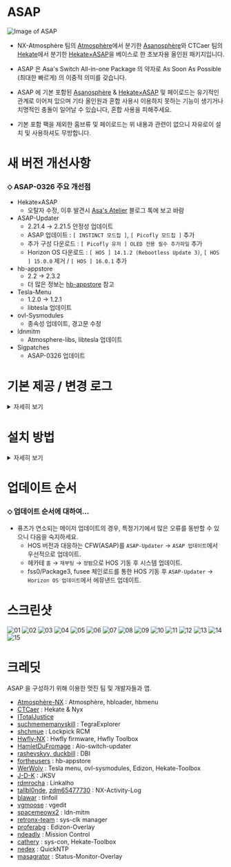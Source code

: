ASAP
=====
![Image of ASAP](https://user-images.githubusercontent.com/89662125/222437596-ec56021f-bbf4-4326-916b-8abaa23049cd.png)


- NX-Atmosphère 팀의 [Atmosphère](https://github.com/Atmosphere-NX/Atmosphere)에서 분기한 [Asanosphère](https://github.com/Asadayot/Asanosphere)와 CTCaer 팀의 [Hekate](https://github.com/CTCaer/hekate)에서 분기한 [Hekate×ASAP](https://github.com/Asadayot/hekate)을 베이스로 한 초보자용 올인원 패키지입니다.

- ASAP 은 Asa's Switch All-in-one Package 의 약자로 As Soon As Possible (최대한 빠르게) 의 이중적 의미를 갖습니다.
- ASAP 에 기본 포함된 [Asanosphère](https://github.com/Asadayot/Asanosphere) & [Hekate×ASAP](https://github.com/Asadayot/hekate) 및 페이로드는 유기적인 관계로 이어져 있으며 기타 올인원과 혼합 사용시 이용하지 못하는 기능이 생기거나 치명적인 충돌이 일어날 수 있습니다, 혼합 사용을 피해주세요.
- 기본 포함 팩을 제외한 홈브류 및 페이로드는 위 내용과 관련이 없으니 자유로이 설치 및 사용하셔도 무방합니다.





새 버전 개선사항
=====
### ⬦ ASAP-0326 주요 개선점
 - Hekate×ASAP
   - 오탈자 수정, 이후 발견시 [Asa's Atelier](https://asadayo.tistory.com) 블로그 톡에 보고 바람
 - ASAP-Updater
   - 2.21.4 → 2.21.5 안정성 업데이트
   - ASAP 업데이트 : `[ INSTINCT 모드칩 ]`, `[ Picofly 모드칩 ]` 추가
   - 추가 구성 다운로드 : `[ Picofly 유저 ] OLED 전용 필수 추가파일` 추가
   - Horizon OS 다운로드 : `[ HOS ] 14.1.2 (Rebootless Update 3)`, `[ HOS ] 15.0.0` 제거 / `[ HOS ] 16.0.1` 추가
 - hb-appstore
   - 2.2 → 2.3.2
   - 더 많은 정보는 [hb-appstore](https://github.com/fortheusers/hb-appstore/releases/tag/v2.3.2) 참고
 - Tesla-Menu
   - 1.2.0 → 1.2.1
   - libtesla 업데이트
 - ovl-Sysmodules
   - 종속성 업데이트, 경고문 수정
 - ldnmitm
   - Atmosphere-libs, libtesla 업데이트
 - Sigpatches
   - ASAP-0326 업데이트

기본 제공 / 변경 로그
=====
<details><summary>자세히 보기</summary>

### ⬦ CFW & 부트로더
- [Asanosphère](https://github.com/Asadayot/Asanosphere)
  - 버전 표기 변경 : `HOS VER│ASAP1.5.1-0326│S/E`
  - exosphere 경로 변경 : `sd:/atmosphere/config`
  - config 폴더의 .ini 파일 한글 부연 설명 추가(주석)
  - 시리얼 변조 코드 변경 : `XAW` → `XAJ`(유럽/일본)
  - 더 많은 정보는 [Atmosphère](https://github.com/Atmosphere-NX/Atmosphere/releases) 참고.
- [Hekate×ASAP](https://github.com/Asadayot/hekate)
  - 한글화
  - 덤프 경로 변경.
  - 스크린샷 : `sd:/backup/screenshots`, 기타 : `sd:/backup`
  - ASAP 이외의 CFW에서 이용제한(충돌 및 일부 서비스 이용 불가). 
- Boot.dat & Boot.ini
  - SX OS / 모드칩 전용 필수 로더 및 설정

### ⬦ 홈브류 메뉴/로더
- [nx-hbmenu](https://github.com/Asadayot/nx-hbmenu) & [nx-hbloader](https://github.com/Asadayot/nx-hbloader)
  - 한글화.
  - 고정 위치 변경 : `sd:/atmosphere/hb` 

### ⬦ 페이로드
- [fusee.bin](https://github.com/Asadayot/Asanosphere)
- [TegraExplorer](https://github.com/Asadayot/TegraExplorer) : 4.0.1-ASAP
  - TegraExplorer 폴더 삭제, Exit/Scripts 수정, 덤프 경로 변경.
  - 스크린샷 : `sd:/backup/screenshots`, HOS 덤프 : `sd:/Firmware`, 기타 : `sd:/backup`
  - ASAP 이외의 CFW에서 일부 기능 이용제한.
- [Lockpick_RCM](https://github.com/Asadayot/Lockpick_RCM) : 1.9.10-ASAP
  - ASAP 설치시 최초 1회 prod.key 및 title.key 생성.
  - 덤프 경로 변경.
  - 스크린샷 : `sd:/backup/screenshots`
  - keys : `sd:/backup/keys`
  - ASAP 이외의 CFW에서 일부 기능 이용제한.
- [hwfly-toolbox](https://github.com/Asadayot/hwfly-toolbox) : 1.1.1 (버전 표기 오류 수정)
  - ASAP 이외의 CFW에서 일부 기능 이용제한.

### ⬦ 시그패치
- ASAP 용 기본 설치, 이후 ASAP-Updater 를 통하여 업데이트 가능.

### ⬦ Warmboot Mariko 캐시
- Mariko 기기용 웜부트 캐시 `wb_0c.bin ~ wb_12.bin`

### ⬦ 홈브류
- [ASAP-Updater](https://github.com/Asadayot/ASAP-updater) : 2.21.4-ASAP
  - 오탈자 수정, 내용 변경, 연결 링크 변경, 16.0.0 지원, Tesla 및 홈브류/시스모듈 항목 추가.
- [DB Installer](https://github.com/rashevskyv/dbi) : 519, 바로가기 nsp
- [hb-appstore](https://github.com/fortheusers/hb-appstore) : 2.3.2
- [Hekate-Toolbox/Mariko 전용 설치](https://github.com/Asadayot/Hekate-Toolbox) : 4.0.3, 한글화, 바로가기 nsp
- [JKSV](https://github.com/Asadayot/JKSV) : 2023.02.28, 매끄럽게 재번역 및 언어 고정, 바로가기 nsp
- [Linkalho](https://github.com/Asadayot/linkalho) : 2.0.2, 한글화, 바로가기 nsp
- [NX-Activity-Log](https://github.com/Asadayot/NX-Activity-Log) : 1.5.0, 매끄러운 재번역, 바로가기 nsp
- [Tinfoil](https://github.com/Asadayot/NX-Activity-Log) : 16.0 [v0], 바로가기 nsp
- [vgedit](https://github.com/Asadayot/vgedit) : 2.2, 한글화, 바로가기 nsp
- [Edizon/선택 설치](https://github.com/WerWolv/EdiZon) : 3.1.0, 바로가기 nsp
- [ldnmitm config/선택 설치](https://github.com/Asadayot/ldn_mitm) : 1.1.2
- [sys-clk manager/선택 설치](https://github.com/Asadayot/sys-clk) : 1.0.3-ASAP, 한글화, 바로가기 nsp

### ⬦ 테슬라 & 시스모듈 (선택 설치)
- [Tesla menu](https://github.com/Asadayot/Tesla-Menu) : 1.2.1-ASAP, 한글화
- [ovl-sysmodules](https://github.com/Asadayot/ovl-sysmodules) : 1.3.1-ASAP, 한글화
- [EdiZon-Overlay](https://github.com/proferabg/EdiZon-Overlay) : 1.0.4
- [MissionControl](https://github.com/ndeadly/MissionControl) : 0.9.0
- [ldn_mitm](https://github.com/Asadayot/ldn_mitm) : 1.15.0-ASAP, 한글화
- [QuickNTP](https://github.com/Asadayot/QuickNTP) : 1.2.7-ASAP, 한글화
- [Status-Monitor-Overlay](https://github.com/Asadayot/Status-Monitor-Overlay) : 0.8.1-ASAP
- [sys-clk](https://github.com/Asadayot/sys-clk) : 1.0.3-ASAP, 한글화
- [sys-con](https://github.com/cathery/sys-con) : 0.6.4

</details>

설치 방법
=====
<details><summary>자세히 보기</summary>
  
### ⬦ 기존 커스텀 펌웨어 이용 유저의 경우
- [ASAP-Updater](https://github.com/Asadayot/ASAP-updater)의 `Asano-updater_X.XX.X.zip` [Latest](https://github.com/Asadayot/ASAP-updater/releases/latest)를 내려받습니다.
- 압축 해제 후 디렉토리를 `sd:/` 최상위 경로로 붙여넣습니다.
- 스위치를 커스텀 펌웨어로 기동 후, hbmenu `앨범+R+A` 진입, `ASAP-Updater`를 실행합니다.
- `ASAP 업데이트` 항목에서 해당 사항을 선택하여 다운로드합니다.
- 다운로드 후, `뒤로` 선택하여 재기동 하며 자동 설치를 진행합니다.

### ⬦ 새 Micro SD Card 를 이용하여 설치하는 경우
- [ASAP](https://github.com/Asadayot/ASAP)의 `Install_Supporter.zip` [Latest](https://github.com/Asadayot/ASAP/releases/latest)를 내려받습니다.
- 압축 해제 후 `install.bat` 배치 파일을 실행합니다.
  - Windows의 PC 보호 팝업창이 생성되면 추가정보 → 실행 선택 후, CMD 창의 안내에 따라 진행하세요.
  - 혹은 디렉토리를 `sd:/` 최상위 경로로 모두 붙여넣습니다.
- 닌텐도 온라인 가입자 설정을 진행합니다. (선택사항)
  - 부팅화면이 표기되면 `- 볼륨 버튼` 선택하여 Hekate×ASAP으로 기동 하여 런치 메뉴로 진입, `HOS (웜부트 오류 수정)` 로 부팅합니다.
  - 설정→데이터 관리→저장 데이터 맡기기→온라인 가입자 선택→설정→저장 데이터 자동 백업/다운로드 OFF 순으로 설정합니다.
  - 설정→본체→소프트웨어 자동 업데이트 OFF→에러 정보 송신 OFF 순으로 설정합니다.
- `파티션 기반` 에뮤낸드를 생성합니다. (선택사항)
  - 부팅화면이 표기되면 `- 볼륨 버튼` 선택하여 Hekate×ASAP으로 진입합니다. 
  - 도구→SD 카드 파티션 분할→확인→에뮤낸드(RAW)-12 권장→포맷 및 분할 계속→시작→전원버튼→확인 순으로 선택하여 파티션을 분할합니다.
  - 홈메뉴로 돌아가 에뮤낸드→에뮤낸드 생성→파티션 기반→파티션 X 순으로 선택하여 자동 생성합니다.
- `파일 기반` 에뮤낸드를 생성합니다. (선택사항)
  - 부팅화면이 표기되면 `- 볼륨 버튼` 선택하여 Hekate×ASAP으로 진입합니다. 
  - 도구→SD 카드 파티션→확인→포맷 및 분할 계속→시작→전원버튼→확인 순으로 선택하여 FAT32로 포맷합니다.
  - 홈메뉴로 돌아가 에뮤낸드→에뮤낸드 생성→파일 기반 순으로 선택하여 자동 생성합니다.
- 런치 메뉴의 `Asanosphère (퓨즈 체인로드)`로 기동 후, hbmenu `앨범+R+A` 진입하여 ASAP-Updater를 실행합니다.
- `ASAP 업데이트` 항목에서 해당 사항을 선택하여 다운로드합니다.
- 다운로드 후, `뒤로` 선택하여 재기동 하며 자동 설치를 진행합니다.

### ⬦ 추가 사항 설치
- `ASAP-Updater` 혹은 `Install Supporter` 를 이용한 ASAP 설치 완료 후 기호에 따라 추가 파일을 설치합니다.
  - ASAP-Updater → 추가 구성 다운로드 → '[ Mariko 유저 ] OLED 모델 전용 필수 추가파일' 선택 다운로드.
  - ASAP-Updater → 추가 구성 다운로드 → 'hekate_ipl.ini', 'hwfly firmware.bin' / 'sdloader.enc' 선택 다운로드.
  - ASAP-Updater → Horizon OS 다운로드 → '[ HOS ] XX.X.X', '[ HOS ] XX.X.X (Rebootless Update)' 선택 다운로드. 
  - ASAP-Updater → 버전교체/시그패치/ETC. → 'Signature Patches', 'Tinfoil DB', 'Tesla', 'Sysmodule', 'Homebrew' 선택 다운로드.

</details>

업데이트 순서
=====
### ⬦ 업데이트 순서에 대하여...
- 퓨즈가 연소되는 메이저 업데이트의 경우, 특정기기에서 많은 오류를 동반할 수 있으니 다음을 숙지하세요.
  - HOS 버전과 대응하는 CFW(ASAP)를 `ASAP-Updater` → `ASAP 업데이트`에서 우선적으로 업데이트.
  - 헤카테 `홈` → `재부팅` → `정펌`으로 HOS 기동 후 시스템 업데이트.
  - fss0/Package3, fusee 체인로드를 통한 HOS 기동 후 `ASAP-Updater` → `Horizon OS 업데이트`에서 에뮤낸드 업데이트.
  
  
스크린샷
=====

![01](https://user-images.githubusercontent.com/89662125/227739956-eeda70b8-c6d2-4638-a6be-43c3a1954ce6.jpg)
![02](https://user-images.githubusercontent.com/89662125/227739959-5960370a-c202-4cf5-a414-4442d83eadc5.jpg)
![03](https://user-images.githubusercontent.com/89662125/227739960-443783f8-c637-4c79-879d-e6396167de5f.jpg)
![04](https://user-images.githubusercontent.com/89662125/227739961-fa564b0f-4cd8-40ff-bcd8-dede7e87d137.jpg)
![05](https://user-images.githubusercontent.com/89662125/227739962-6df2c16e-4db5-4cc8-a081-968ad082a7c0.jpg)
![06](https://user-images.githubusercontent.com/89662125/227739963-0d1d239b-c18c-4b72-b5fc-f421324666eb.jpg)
![07](https://user-images.githubusercontent.com/89662125/227739964-9b83850a-658a-44f9-8045-fcb2e919b7f8.jpg)
![08](https://user-images.githubusercontent.com/89662125/227739965-2a012752-e298-41b9-8a35-497c4a36aa26.jpg)
![09](https://user-images.githubusercontent.com/89662125/227739966-dfa20add-ef80-4e96-8545-06a620a10629.jpg)
![10](https://user-images.githubusercontent.com/89662125/227739968-bb11c520-2f90-469b-ae1c-5ca547c216bd.jpg)
![11](https://user-images.githubusercontent.com/89662125/227739969-3442960b-337b-442d-8744-b1cf22d6a955.jpg)
![12](https://user-images.githubusercontent.com/89662125/227739970-395ac6e4-9a2b-4f1f-997e-174b6e23ed7f.jpg)
![13](https://user-images.githubusercontent.com/89662125/227739971-f248a7e6-ce39-41c0-aff7-99b3e6ffde92.jpg)
![14](https://user-images.githubusercontent.com/89662125/227739973-42195964-2b52-4689-87cc-4365946bda1b.jpg)
![15](https://user-images.githubusercontent.com/89662125/227739974-2c6afc29-7a8f-418d-9d4d-85043bc45fdd.jpg)

크레딧
=====
ASAP 을 구성하기 위해 이용한 멋진 팀 및 개발자들과 앱.
  - [Atmosphère-NX](https://github.com/Atmosphere-NX) :  Atmosphère, hbloader, hbmenu
  - [CTCaer](https://github.com/CTCaer) :  Hekate & Nyx
  - [ITotalJustice](https://github.com/ITotalJustice)
  - [suchmememanyskill](https://github.com/suchmememanyskill) :  TegraExplorer
  - [shchmue](https://github.com/shchmue) :  Lockpick RCM
  - [Hwfly-NX](https://github.com/hwfly-nx) :  Hwfly firmware, Hwfly Toolbox
  - [HamletDuFromage](https://github.com/HamletDuFromage) :  Aio-switch-updater
  - [rashevskyv, duckbill](https://github.com/rashevskyv) :  DBI
  - [fortheusers](https://github.com/fortheusers) :  hb-appstore
  - [WerWolv](https://github.com/WerWolv) :  Tesla menu, ovl-sysmodules, Edizon, Hekate-Toolbox
  - [J-D-K](https://github.com/J-D-K) :  JKSV
  - [rdmrocha](https://github.com/rdmrocha) :  Linkalho
  - [tallbl0nde](https://github.com/tallbl0nde), [zdm65477730](https://github.com/zdm65477730) :  NX-Activity-Log
  - [blawar](https://github.com/blawar) :  tinfoil
  - [vgmoose](https://github.com/vgmoose) :  vgedit
  - [spacemeowx2](https://github.com/spacemeowx2) :  ldn-mitm
  - [retronx-team](https://github.com/retronx-team) :  sys-clk manager
  - [proferabg](https://github.com/proferabg) :  Edizon-Overlay
  - [ndeadly](https://github.com/ndeadly) :  Mission Control
  - [cathery](https://github.com/cathery) :  sys-con, Hekate-Toolbox
  - [nedex](https://github.com/nedex) :  QuickNTP
  - [masagrator](https://github.com/masagrator) :  Status-Monitor-Overlay

